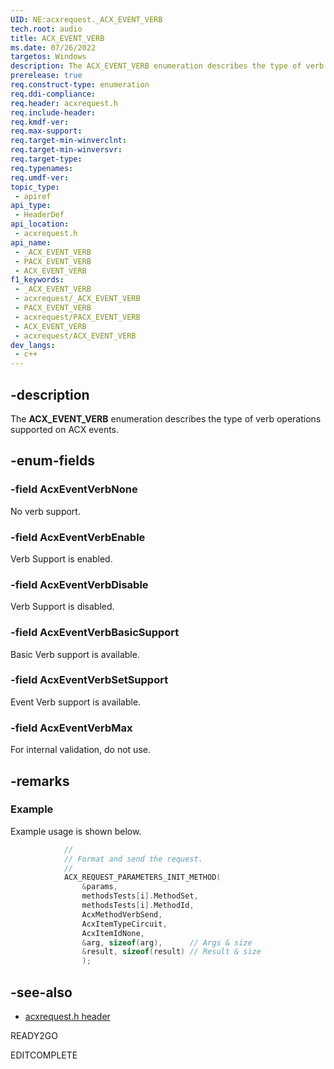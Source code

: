 ```yaml
---
UID: NE:acxrequest._ACX_EVENT_VERB
tech.root: audio
title: ACX_EVENT_VERB
ms.date: 07/26/2022
targetos: Windows
description: The ACX_EVENT_VERB enumeration describes the type of verb operations supported on ACX events.
prerelease: true
req.construct-type: enumeration
req.ddi-compliance: 
req.header: acxrequest.h
req.include-header: 
req.kmdf-ver: 
req.max-support: 
req.target-min-winverclnt: 
req.target-min-winversvr: 
req.target-type: 
req.typenames: 
req.umdf-ver: 
topic_type:
 - apiref
api_type:
 - HeaderDef
api_location:
 - acxrequest.h
api_name:
 - _ACX_EVENT_VERB
 - PACX_EVENT_VERB
 - ACX_EVENT_VERB
f1_keywords:
 - _ACX_EVENT_VERB
 - acxrequest/_ACX_EVENT_VERB
 - PACX_EVENT_VERB
 - acxrequest/PACX_EVENT_VERB
 - ACX_EVENT_VERB
 - acxrequest/ACX_EVENT_VERB
dev_langs:
 - c++
---
```


## -description

The **ACX_EVENT_VERB** enumeration describes the type of verb operations supported on ACX events.

## -enum-fields

### -field AcxEventVerbNone

No verb support.

### -field AcxEventVerbEnable

Verb Support is enabled.

### -field AcxEventVerbDisable

Verb Support is disabled.

### -field AcxEventVerbBasicSupport

Basic Verb support is available.

### -field AcxEventVerbSetSupport

Event Verb support is available.

### -field AcxEventVerbMax

For internal validation, do not use.

## -remarks

### Example

Example usage is shown below.

```cpp
            //
            // Format and send the request. 
            //
            ACX_REQUEST_PARAMETERS_INIT_METHOD(
                &params,
                methodsTests[i].MethodSet,
                methodsTests[i].MethodId,
                AcxMethodVerbSend,
                AcxItemTypeCircuit,
                AcxItemIdNone,
                &arg, sizeof(arg),      // Args & size
                &result, sizeof(result) // Result & size
                );
```

## -see-also

- [acxrequest.h header](index.md)

READY2GO

EDITCOMPLETE

